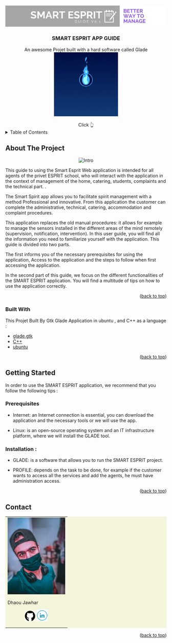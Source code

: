 <!-- PROJECT LOGO -->
<br />
<div align="center">
  <a href="https://github.com/Dhaou-Jawhar/APP-SMART-ESPRIT/blob/master/pixmaps/User-Guide-SMART-ESPRIT.pdf">
    <img src="https://github.com/Dhaou-Jawhar/APP-SMART-ESPRIT/blob/master/pixmaps/Guide%20Banner.png" alt="Logo" />
  </a>

  <h3 align="center">SMART ESPRIT APP GUIDE</h3>

  <p align="center">
    An awesome Projet built with a hard software called Glade
    <br />
  <a href="https://github.com/Dhaou-Jawhar/APP-SMART-ESPRIT/blob/master/pixmaps/User-Guide-SMART-ESPRIT.pdf">
    <img src="https://github.com/Dhaou-Jawhar/APP-SMART-ESPRIT/blob/master/pixmaps/Explore%20the%20guide.gif" alt="Logo" width="200" hight="150" />
  </a>
  </p> 
   Click 👆
</div>




<!-- TABLE OF CONTENTS -->
<details>
  <summary>Table of Contents</summary>
  <ol>
    <li>
      <a href="#about-the-project">About The Project</a>
      <ul>
        <li><a href="#built-with">Built With</a></li>
      </ul>
    </li>
    <li>
      <a href="#getting-started">Getting Started</a>
      <ul>
        <li><a href="#prerequisites">Prerequisites</a></li>
        <li><a href="#installation">Installation</a></li>
      </ul>
    </li>
    <li><a href="#usage">Usage</a></li>
    <li><a href="#roadmap">Roadmap</a></li>
    <li><a href="#contributing">Contributing</a></li>
    <li><a href="#license">License</a></li>
    <li><a href="#contact">Contact</a></li>
    <li><a href="#acknowledgments">Acknowledgments</a></li>
  </ol>
</details>


<!-- ABOUT THE PROJECT -->
## About The Project

<p align="center">
<img src="https://github.com/Dhaou-Jawhar/APP-SMART-ESPRIT/blob/master/pixmaps/gif%20projet.gif" alt="Intro" />
</p>


<p>This guide to using the Smart Esprit Web application is intended for all agents of the privet ESPRIT school, who will interact with the application in the context of management of the home, catering, students, complaints and the technical part. .

The Smart Spirit app allows you to facilitate spirit management with a method
Professional and innovative.
From this application the customer can complete the administrative, technical, catering, accommodation and complaint procedures.

This application replaces the old manual procedures: it allows for example to manage the sensors installed in the different areas of the mind remotely (supervision, notification, intervention).
In this user guide, you will find all the information you need to familiarize yourself with the application. This guide is divided into two parts.

The first informs you of the necessary prerequisites for using the application,
Access to the application and the steps to follow when first accessing the application.

In the second part of this guide, we focus on the different functionalities of the SMART ESPRIT application.
You will find a multitude of tips on how to use the application correctly.</p>


<p align="right">(<a href="#top">back to top</a>)</p>

### Built With

This Projet Built By Gtk Glade Application in ubuntu , and C++ as a language : 

* [glade.gtk](https://glade.gnome.org)
* [C++](https://isocpp.org)
* [ubuntu](https://ubuntu.com)

<p align="right">(<a href="#top">back to top</a>)</p>

<!-- GETTING STARTED -->
## Getting Started

In order to use the SMART ESPRIT application, we recommend that you follow the following tips :

### Prerequisites

* Internet: an Internet connection is essential, you can download the application and the necessary tools or we will use the app.

* Linux: is an open-source operating system and an IT infrastructure platform, where we will install the GLADE tool.

### Installation : 

* GLADE: is a software that allows you to run the SMART ESPRIT project.

* PROFILE: depends on the task to be done, for example if the customer wants to access all the services and add the agents, he must have administration access.

<p align="right">(<a href="#top">back to top</a>)</p>


<!-- CONTACT -->
## Contact

<table style="background-color:#F5F5DC">
<tr>
<td>
<img src="https://github.com/Dhaou-Jawhar/Dhaou-Jawhar/blob/main/be259bd5-577b-4aa8-b27a-250649810988.png" width="180"/>

Dhaou Jawhar

<p align="center">
<a href = "https://github.com/Dhaou-Jawhar"><img src = "https://github.com/harshalrj25/MasterAssetsRepo/blob/master/gitHubLogo.png" width="32" height = "33"/></a>
<a href = "https://www.linkedin.com/in/dhaou-jawhar/"><img src = "https://github.com/harshalrj25/MasterAssetsRepo/blob/master/linkedInLogo.svg" width="36" height="36"/></a>
</p>
</td>
</tr> 
</table>


<p align="right">(<a href="#top">back to top</a>)</p>
  

